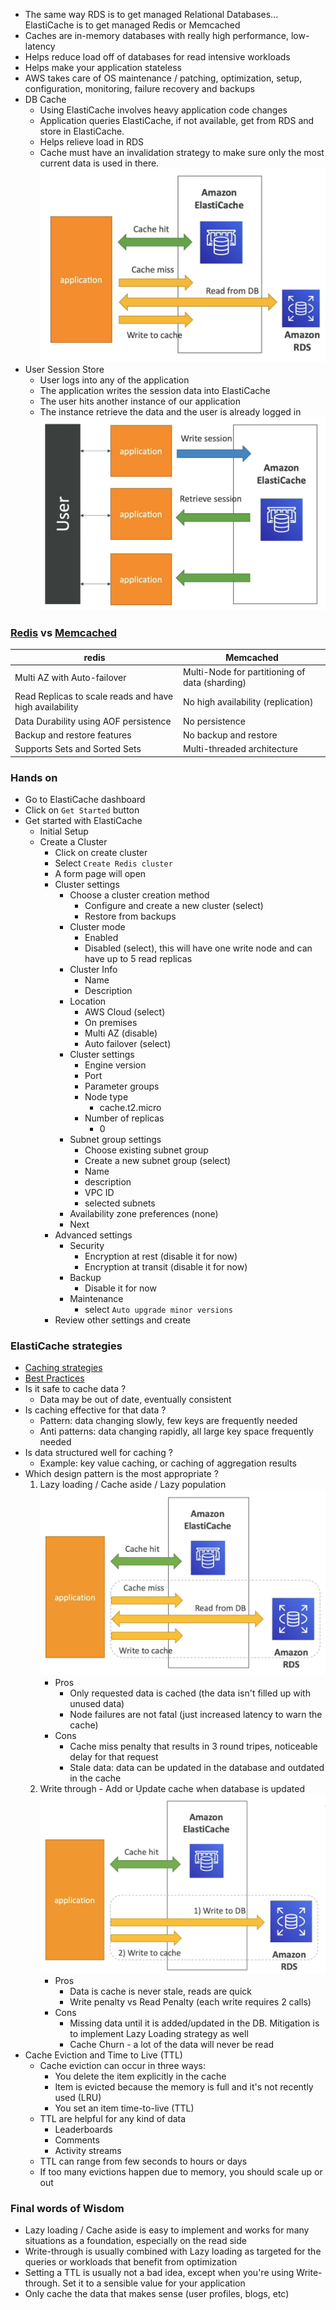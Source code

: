 - The same way RDS is to get managed Relational Databases... ElastiCache is to get managed Redis or Memcached
- Caches are in-memory databases with really high performance, low-latency
- Helps reduce load off of databases for read intensive workloads
- Helps make your application stateless
- AWS takes care of OS maintenance / patching, optimization, setup, configuration, monitoring, failure recovery and backups
- DB Cache
	- Using ElastiCache involves heavy application code changes
	- Application queries ElastiCache, if not available, get from RDS and store in ElastiCache.
	- Helps relieve load in RDS
	- Cache must have an invalidation strategy to make sure only the most current data is used in there.![Screenshot 2023-06-15 at 6.43.57 PM](../images%201/Screenshot%202023-06-15%20at%206.43.57%20PM.png)
- User Session Store
	- User logs into any of the application
	- The application writes the session data into ElastiCache
	- The user hits another instance of our application
	- The instance retrieve the data and the user is already logged in![Screenshot 2023-06-15 at 6.47.14 PM](../images%201/Screenshot%202023-06-15%20at%206.47.14%20PM.png)
### [Redis](Redis) vs [Memcached](Memcached)

redis | Memcached
--- |--- 
Multi AZ with Auto-failover | Multi-Node for partitioning of data (sharding)
Read Replicas to scale reads and have high availability | No high availability (replication)
Data Durability using AOF persistence | No persistence
Backup and restore features | No backup and restore
Supports Sets and Sorted Sets | Multi-threaded architecture

### Hands on
- Go to ElastiCache dashboard
- Click on `Get Started` button
- Get started with ElastiCache
	- Initial Setup
	- Create a Cluster
		- Click on create cluster
		- Select `Create Redis cluster`
		- A form page will open
		- Cluster settings
			- Choose a cluster creation method
				- Configure and create a new cluster (select)
				- Restore from backups
			- Cluster mode
				- Enabled
				- Disabled (select), this will have one write node and can have up to 5 read replicas
			- Cluster Info
				- Name
				- Description
			- Location
				- AWS Cloud (select)
				- On premises
				- Multi AZ (disable)
				- Auto failover (select)
			- Cluster settings
				-  Engine version
				- Port
				- Parameter groups
				- Node type
					- cache.t2.micro
				- Number of replicas
					- 0
			- Subnet group settings
				- Choose existing subnet group
				- Create a new subnet group (select)
				- Name
				- description
				- VPC ID
				- selected subnets
			- Availability zone preferences (none)
			- Next
		- Advanced settings
			- Security
				- Encryption at rest (disable it for now)
				- Encryption at transit (disable it for now)
			- Backup
				- Disable it for now
			- Maintenance
				- select `Auto upgrade minor versions`
		- Review other settings and create

### ElastiCache strategies
- [Caching strategies](https://docs.aws.amazon.com/AmazonElastiCache/latest/mem-ug/Strategies.html)
- [Best Practices](https://aws.amazon.com/caching/best-practices/)
- Is it safe to cache data ?
	- Data may be out of date, eventually consistent
- Is caching effective for that data ?
	- Pattern: data changing slowly, few keys are frequently needed
	- Anti patterns: data changing rapidly, all large key space frequently needed
- Is data structured well for caching ?
	- Example: key value caching, or caching of aggregation results
- Which design pattern is the most appropriate ?
	1. Lazy loading / Cache aside / Lazy population![Screenshot 2023-06-15 at 7.24.34 PM](../images%201/Screenshot%202023-06-15%20at%207.24.34%20PM.png)
		- Pros
			- Only requested data is cached (the data isn't filled up with unused data)
			- Node failures are not fatal (just increased latency to warn the cache)
		- Cons
			- Cache miss penalty that results in 3 round tripes, noticeable delay for that request
			- Stale data: data can be updated in the database and outdated in the cache
	2.  Write through - Add or Update cache when database is updated![Screenshot 2023-06-15 at 7.22.17 PM](../images%201/Screenshot%202023-06-15%20at%207.22.17%20PM.png)
		- Pros
			- Data is cache is never stale, reads are quick
			- Write penalty vs Read Penalty (each write requires 2 calls)
		- Cons
			- Missing data until it is added/updated in the DB. Mitigation is to implement Lazy Loading strategy as well
			- Cache Churn - a lot of the data will never be read
- Cache Eviction and Time to Live (TTL)
	- Cache eviction can occur in three ways:
		- You delete the item explicitly in the cache
		- Item is evicted because the memory is full and it's not recently used (LRU)
		- You set an item time-to-live (TTL)
	- TTL are helpful for any kind of data
		- Leaderboards
		- Comments
		- Activity streams
	- TTL can range from few seconds to hours or days
	- If too many evictions happen due to memory, you should scale up or out

### Final words of Wisdom
- Lazy loading / Cache aside is easy to implement and works for many situations as a foundation, especially on the read side
- Write-through is usually combined with Lazy loading as targeted for the queries or workloads that benefit from optimization
- Setting a TTL is usually not a bad idea, except when you're using Write-through. Set it to a sensible value for your application
- Only cache the data that makes sense (user profiles, blogs, etc)



